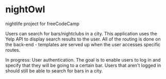 # nightOwl
nightlife project for freeCodeCamp

Users can search for bars/nightclubs in a city. This application uses the Yelp API to display search results to the user. All of the routing is done on the back-end - templates are served up when the user accesses specific routes.

In progress: 
User authentication. The goal is to enable users to log in and specify that they will be going to a certain bar. Users that aren't logged in should still be able to search for bars in a city.
